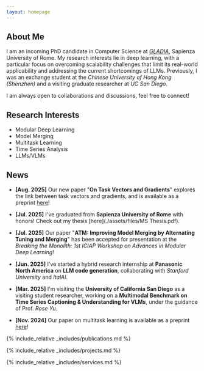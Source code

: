 ```yaml
---
layout: homepage
---
```


## About Me

I am an incoming PhD candidate in Computer Science at [*GLADIA*](https://gladia.di.uniroma1.it/#about), Sapienza University of Rome. My research interests lie in deep learning, with a particular focus on overcoming scalability challenges that limit its real-world applicability and addressing the current shortcomings of LLMs. Previously, I was an exchange student at the *Chinese University of Hong Kong (Shenzhen)* and a visiting graduate researcher at *UC San Diego*.

I am always open to collaborations and discussions, feel free to connect!

## Research Interests

- Modular Deep Learning
- Model Merging
- Multitask Learning
- Time Series Analysis
- LLMs/VLMs

## News
- **[Aug. 2025]** Our new paper "**On Task Vectors and Gradients**" explores the link between task vectors and gradients, and is available as a preprint [here](https://arxiv.org/pdf/2508.16082)!  

- **[Jul. 2025]** I've graduated from **Sapienza University of Rome** with honors! Check out my thesis [here](./assets/files/MS Thesis.pdf).

- **[Jul. 2025]** Our paper "**ATM: Improving Model Merging by Alternating Tuning and Merging**" has been accepted for presentation at the *Breaking the Monolith: 1st ICIAP Workshop on Advances in Modular Deep Learning*!

- **[Jun. 2025]** I've started a hybrid research internship at **Panasonic North America** on **LLM code generation**, collaborating with *Stanford University* and *ItalAI*. 

- **[Mar. 2025]** I'm visiting the **University of California San Diego** as a visiting student researcher, working on a **Multimodal Benchmark on Time Series Captioning & Understanding for VLMs**, under the guidance of Prof. *Rose Yu*.

- **[Nov. 2024]** Our paper on multitask learning is available as a preprint [here](https://arxiv.org/pdf/2411.03055)!


{% include_relative _includes/publications.md %}

{% include_relative _includes/projects.md %}

{% include_relative _includes/services.md %}
